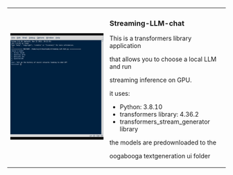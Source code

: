 <table>
<tr>
<td>

![samplechat](https://github.com/sujitvasanth/streaming-LLM-chat/blob/main/samplechat.gif)

</td>
<td>

### Streaming-LLM-chat

This is a transformers library application

that allows you to choose a local LLM and run

streaming inference on GPU.

it uses:

- Python: 3.8.10
- transformers library: 4.36.2
- transformers_stream_generator library

the models are predownloaded to the

oogabooga textgeneration ui folder
</body>
</td>
</tr>
</table>
